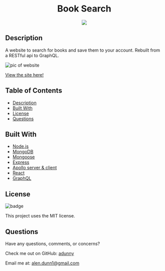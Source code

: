 <h1 align="center">Book Search</h1>
  
<p align="center">
  <img src="https://img.shields.io/badge/license-MIT-blue"/>
</p>
  
## Description
A website to search for books and save them to your account. Rebuilt from a RESTful api to GraphQL.

![pic of website](https://i.imgur.com/5pJGj8v.png)

[View the site here!](https://rocky-shelf-03046.herokuapp.com/)


  
## Table of Contents
- [Description](#description)
- [Built With](#built-with)
- [License](#license)
- [Questions](#questions)
  

## Built With

* [Node.js](https://nodejs.org/en/)
* [MongoDB](https://www.mongodb.com/)
* [Mongoose](https://mongoosejs.com/)
* [Express](https://expressjs.com/)
* [Apollo server & client](https://www.apollographql.com/)
* [React](https://reactjs.org/)
* [GraphQL](https://graphql.org/)
  
## License
![badge](https://img.shields.io/badge/license-MIT-blue)
  
This project uses the MIT license.
  
## Questions
Have any questions, comments, or concerns?
  
Check me out on GitHub: [adunny](https://github.com/adunny)
  
Email me at: [alen.dunn1@gmail.com](alen.dunn1@gmail.com)


